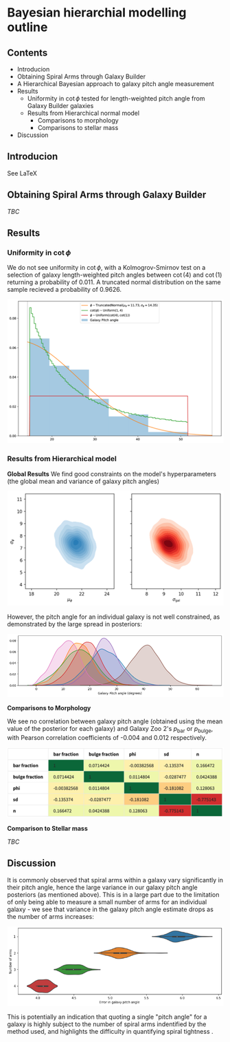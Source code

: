 # Bayesian hierarchial modelling outline

## Contents

- Introducion
- Obtaining Spiral Arms through Galaxy Builder
 - A Hierarchical Bayesian approach to galaxy pitch angle measurement
- Results
	- Uniformity in $\cot\phi$ tested for length-weighted pitch angle from Galaxy Builder galaxies
	- Results from Hierarchical normal model
		- Comparisons to morphology
		- Comparisons to stellar mass
- Discussion

## Introducion

See LaTeX


## Obtaining Spiral Arms through Galaxy Builder

*TBC*

## Results 
### Uniformity in $\cot\phi$

We do not see uniformity in $\cot\phi$, with a Kolmogrov-Smirnov test on a selection of galaxy length-weighted pitch angles between $\cot(4)$ and $\cot(1)$ returning a probability of 0.011. A truncated normal distribution on the same sample recieved a probability of 0.9626.

![Comparison of various possible source distributions for the observed galaxy spiral arms, we see that the normal distribution fits very well, while the cot uniform distribution is too high at the extrema and low in the middle](plots/cot_uniform_model_comparison.png)

### Results from Hierarchical model

**Global Results**
We find good constraints on the model's hyperparameters (the global mean and variance of galaxy pitch angles)

![](plots/global_mu_sigma_constraints.png)

However, the pitch angle for an individual galaxy is not well constrained, as demonstrated by the large spread in posteriors:

![](plots/gal_pa_kde_sample.png)


**Comparisons to Morphology**

We see no correlation between galaxy pitch angle (obtained using the mean value of the posterior for each galaxy) and Galaxy Zoo 2's $p_\mathrm{bar}$ or $p_\mathrm{bulge}$, with Pearson correlation coefficients of -0.004 and 0.012 respectively.

![Table of correlation coefficients, to be converted to markdown for accessibility](plots/correlation_table.png)

**Comparison to Stellar mass**

*TBC*

## Discussion

It is commonly observed that spiral arms within a galaxy vary significantly in their pitch angle, hence the large variance in our galaxy pitch angle posteriors (as mentioned above). This is in a large part due to the limitation of only being able to measure a small number of arms for an individual galaxy - we see that variance in the galaxy pitch angle estimate drops as the number of arms increases:

![Table of correlation coefficients, to be converted to markdown for accessibility](plots/error_vs_n_arms.png)

This is potentially an indication that quoting a single "pitch angle" for a galaxy is highly subject to the number of spiral arms indentified by the method used, and highlights the difficulty in quantifying spiral tightness . 
